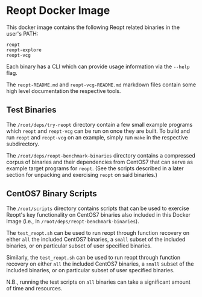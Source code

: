 # Reopt Docker Image

This docker image contains the following Reopt related binaries
in the user's PATH:

```
reopt
reopt-explore
reopt-vcg
```

Each binary has a CLI which can provide usage information
via the `--help` flag.

The `reopt-README.md` and `reopt-vcg-README.md` markdown files
contain some high level documentation the respective tools.


## Test Binaries

The `/root/deps/try-reopt` directory contain a few small example programs which
`reopt` and `reopt-vcg` can be run on once they are built. To build and run
`reopt` and `reopt-vcg` on an example, simply run `make` in the respective
subdirectory.

The `/root/deps/reopt-benchmark-binaries` directory contains a compressed corpus
of binaries and their dependencies from CentOS7 that can serve as example target
programs for `reopt`. (See the scripts described in a later section for
unpacking and exercising `reopt` on said binaries.)


## CentOS7 Binary Scripts

The `/root/scripts` directory contains scripts that can be used to exercise
Reopt's key functionality on CentOS7 binaries also included in this Docker image
(i.e., in `/root/deps/reopt-benchmark-binaries`).

The `test_reopt.sh` can be used to run reopt through function recovery on either
`all` the included CentOS7 binaries, a `small` subset of the included binaries,
or on particular subset of user specified binaries.

Similarly, the `test_reopt.sh` can be used to run reopt through function
recovery on either `all` the included CentOS7 binaries, a `small` subset of the
included binaries, or on particular subset of user specified binaries.

N.B., running the test scripts on `all` binaries can take a significant
amount of time and resources.

